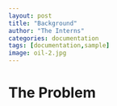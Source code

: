 ```yaml
---
layout: post
title: "Background"
author: "The Interns"
categories: documentation
tags: [documentation,sample]
image: oil-2.jpg
---
```



#  The Problem 

